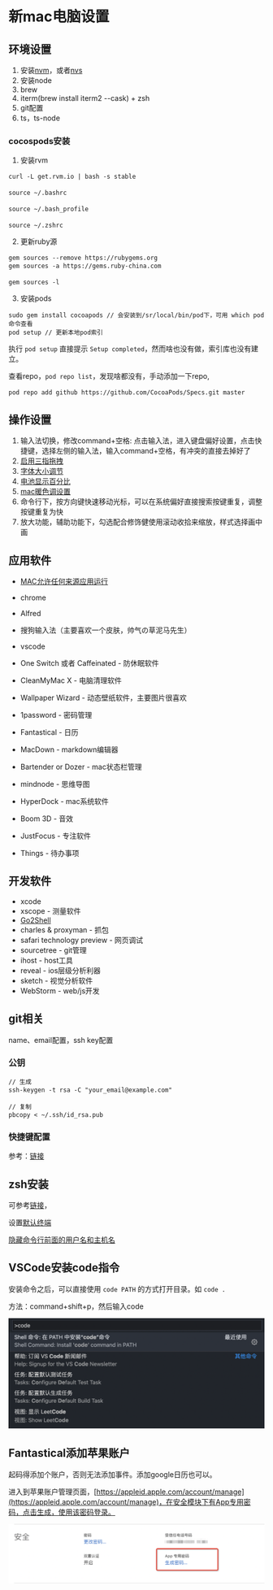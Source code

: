 # 新mac电脑设置

## 环境设置

1. 安装[nvm](https://njafei.github.io/2018/03/23/nvm-install/)，或者[nvs](https://chair.antfin-inc.com/advanced/nodejs/nvs.html)
2. 安装node
2. brew
3. iterm(brew install iterm2 --cask) + zsh
4. git配置
5. ts，ts-node


### cocospods安装

1. 安装rvm

```
curl -L get.rvm.io | bash -s stable 

source ~/.bashrc

source ~/.bash_profile

source ~/.zshrc
```

2. 更新ruby源

```
gem sources --remove https://rubygems.org
gem sources -a https://gems.ruby-china.com

gem sources -l
```

3. 安装pods

```
sudo gem install cocoapods // 会安装到/sr/local/bin/pod下，可用 which pod命令查看
pod setup // 更新本地pod索引
```

执行 `pod setup` 直接提示 `Setup completed`，然而啥也没有做，索引库也没有建立。

查看repo，`pod repo list`，发现啥都没有，手动添加一下repo,

```
pod repo add github https://github.com/CocoaPods/Specs.git master
```
## 操作设置

1. 输入法切换，修改command+空格: 点击输入法，进入键盘偏好设置，点击快捷键，选择左侧的输入法，输入command+空格，有冲突的直接去掉好了
2. [启用三指拖拽](https://support.apple.com/zh-cn/HT204609)
3. [字体大小调节](https://zhuanlan.zhihu.com/p/82412245)
4. [电池显示百分比](https://www.jianshu.com/p/904e1e9710bd)
5. [mac暖色调设置](https://jingyan.baidu.com/article/60ccbceb50823c64cab1978a.html)
6. 命令行下，按方向键快速移动光标，可以在系统偏好直接搜索按键重复，调整按键重复为快
7. 放大功能，辅助功能下，勾选配合修饰健使用滚动收拾来缩放，样式选择画中画


## 应用软件

- [MAC允许任何来源应用运行](https://www.jianshu.com/p/72ed5d2954e8)

- chrome
- Alfred
- 搜狗输入法（主要喜欢一个皮肤，帅气の草泥马先生）
- vscode
- One Switch 或者 Caffeinated - 防休眠软件
- CleanMyMac X - 电脑清理软件
- Wallpaper Wizard - 动态壁纸软件，主要图片很喜欢
- 1password - 密码管理
- Fantastical - 日历
- MacDown - markdown编辑器
- Bartender or Dozer - mac状态栏管理
- mindnode - 思维导图
- HyperDock - mac系统软件
- Boom 3D - 音效
- JustFocus - 专注软件
- Things - 待办事项

## 开发软件

- xcode
- xscope - 测量软件
- [Go2Shell](https://github.com/Breathleas/Go2Shell)
- charles & proxyman - 抓包
- safari technology preview - 网页调试
- sourcetree - git管理
- ihost - host工具
- reveal - ios层级分析利器
- sketch - 视觉分析软件
- WebStorm - web/js开发

## git相关

name、email配置，ssh key配置

### 公钥

```
// 生成
ssh-keygen -t rsa -C "your_email@example.com"

// 复制
pbcopy < ~/.ssh/id_rsa.pub

```

### 快捷键配置

参考：[链接](https://blog.csdn.net/u013294097/article/details/88832749)

## zsh安装

可参考[链接](https://blog.csdn.net/taurus_7c/article/details/115931601)，

设置[默认终端](https://blog.csdn.net/wujunlei1595848/article/details/82218194)

[隐藏命令行前面的用户名和主机名](https://blog.csdn.net/zmzwll1314/article/details/118410663)

## VSCode安装code指令

安装命令之后，可以直接使用 `code PATH` 的方式打开目录。如 `code .`

方法：command+shift+p，然后输入code


<img src='./image/new-mac-2.png'>

## Fantastical添加苹果账户

起码得添加个账户，否则无法添加事件。添加google日历也可以。

进入到苹果账户管理页面，[https://appleid.apple.com/account/manage](https://appleid.apple.com/account/manage)，在安全模块下有App专用密码，点击生成，使用该密码登录。

<img src='./image/new-mac-1.png'>

